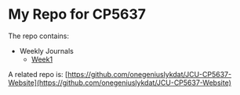 # My Repo for CP5637
The repo contains:
* Weekly Journals
    * [Week1](Journals/week1.md) 

A related repo is: [https://github.com/onegeniuslykdat/JCU-CP5637-Website](https://github.com/onegeniuslykdat/JCU-CP5637-Website)